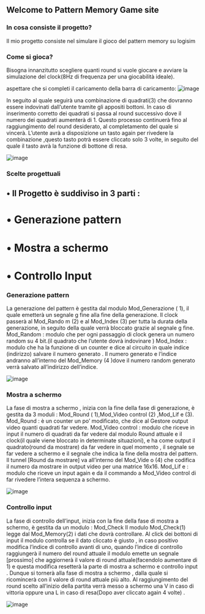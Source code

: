 ## Welcome to Pattern Memory Game site


### In cosa consiste il progetto?

Il mio progetto consiste nel simulare il gioco del pattern memory su logisim

### Come si gioca?

Bisogna innanzitutto scegliere quanti round si vuole giocare e avviare la simulazione del clock(8Hz di frequenza per una giocabilità ideale).

aspettare che si completi il caricamento della barra di caricamento: 
![image](https://user-images.githubusercontent.com/75253452/110202157-29072f00-7e67-11eb-8ee4-e23e2c168192.png)


In seguito al quale seguirà una combinazione di quadrati(3) che dovranno essere indovinati dall’utente tramite gli
appositi bottoni.
In caso di inserimento corretto dei quadrati si passa al round successivo dove il numero dei quadrati aumenterà di 1. 
Questo processo continuerà fino al raggiungimento del round desiderato, al completamento del quale si vincerà.
L’utente avrà a disposizione un tasto again per rivedere la combinazione ,questo tasto potrà essere cliccato solo 3 
volte, in seguito del quale il tasto avrà la funzione di bottone di resa.


![image](https://user-images.githubusercontent.com/75253452/110202193-5a7ffa80-7e67-11eb-9572-d68e5db37781.png)


### Scelte progettuali
## • Il Progetto è suddiviso in 3 parti :
# • Generazione pattern
# • Mostra a schermo
# • Controllo Input


### Generazione pattern
La generazione del pattern è gestita dal modulo 
Mod_Generazione
(
1), il quale emetterà un segnale g 
fine alla fine della generazione.
Il clock passerà al Mod_Rando
m
(2) e al 
Mod_Index
(3) per tutta la durata della generazione, 
in seguito della quale verrà bloccato grazie al 
segnale g fine.
Mod_Random : modulo che per ogni passaggio di 
clock genera un numero random su 4 bit.(il 
quadrato che l’utente dovrà indovinare
)
Mod_Index : modulo che ha la funzione di un 
counter e dice al circuito in quale indice
(indirizzo) 
salvare il numero generato
.
Il numero generato e l’indice andranno all’interno 
del Mod_Memory (4 )dove il numero random 
generato verrà salvato all’indirizzo dell’indice.

![image](https://user-images.githubusercontent.com/75253452/110202280-cbbfad80-7e67-11eb-9012-d4a1e77f1035.png)


### Mostra a schermo

La fase di mostra a schermo , inizia con la fine della fase di 
generazione, è gestita da 3 moduli : 
Mod_Round
(
1),Mod_Video control
(2)
,Mod_Lif
e
(3).
Mod_Round : è un counter un po’ modificato, che dice al 
Gestore output video quanti quadrati far vedere.
Mod_Video control : modulo che riceve in input il 
numero di quadrati da far vedere dal modulo Round 
attuale e il clock(il quale viene bloccato in determinate 
situazioni), e ha come output il quadrato(round da 
mostrare) da far vedere in quel momento , il segnale se far 
vedere a schermo e il segnale che indica la fine della 
mostra del pattern.
Il tunnel [Round da mostrare] va all’interno del 
Mod_Vide
o
(4) che codifica il numero da mostrare in output 
video per una matrice 16x16.
Mod_Lif
e : modulo che riceve un input again e da il 
commando a Mod_Video control di far rivedere l’intera
sequenza a schermo.

![image](https://user-images.githubusercontent.com/75253452/110202330-180aed80-7e68-11eb-8e94-9d452b2058e9.png)

### Controllo input

La fase di controllo dell’input, inizia con la fine della 
fase di mostra a schermo, è gestita da un modulo
:
Mod_Check
Il modulo Mod_Check(1) legge dal Mod_Memory(2) i dati che dovrà controllare.
Al click dei bottoni di input il modulo controlla se il dato 
cliccato è giusto , in caso positivo modifica l’indice di 
controllo avanti di uno, quando l’indice di controllo 
raggiungerà il numero del round attuale il modulo 
emette un segnale [prossimo] che aggiornerà il valore 
di round attuale(facendolo aumentare di 1) e questa 
modifica resetterà la parte di mostra a schermo e 
controllo input . Dunque si tornerà alla fase di mostra a 
schermo , dalla quale si ricomincerà con il valore di 
round attuale più alto.
Al raggiungimento del round scelto all’inizio della 
partita verrà messo a schermo una V in caso di vittoria 
oppure una L in caso di resa(Dopo aver cliccato again 4 
volte)
.

![image](https://user-images.githubusercontent.com/75253452/110202359-45579b80-7e68-11eb-8272-acec63cede6b.png)


